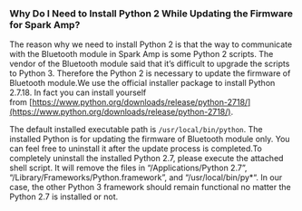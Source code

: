 ### Why Do I Need to Install Python 2 While Updating the Firmware for Spark Amp?

The reason why we need to install Python 2 is that the way to communicate with the Bluetooth module in Spark Amp is some Python 2 scripts. The vendor of the Bluetooth module said that it’s difficult to upgrade the scripts to Python 3. Therefore the Python 2 is necessary to update the firmware of Bluetooth module.We use the official installer package to install Python 2.7.18. In fact you can install yourself from [https://www.python.org/downloads/release/python-2718/](https://www.python.org/downloads/release/python-2718/). 

The default installed executable path is `/usr/local/bin/python`. The installed Python is for updating the firmware of Bluetooth module only. You can feel free to uninstall it after the update process is completed.To completely uninstall the installed Python 2.7, please execute the attached shell script. It will remove the files in “/Applications/Python 2.7”, “/Library/Frameworks/Python.framework”, and “/usr/local/bin/py*“. In our case, the other Python 3 framework should remain functional no matter the Python 2.7 is installed or not.